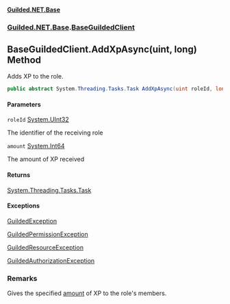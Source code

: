 
#### [Guilded.NET.Base](Guilded_NET_Base 'Guilded.NET.Base')
### [Guilded.NET.Base](Guilded_NET_Base#Guilded_NET_Base 'Guilded.NET.Base').[BaseGuildedClient](BaseGuildedClient 'Guilded.NET.Base.BaseGuildedClient')
## BaseGuildedClient.AddXpAsync(uint, long) Method

Adds XP to the role.
```csharp
public abstract System.Threading.Tasks.Task AddXpAsync(uint roleId, long amount);
```

#### Parameters

<a name='Guilded_NET_Base_BaseGuildedClient_AddXpAsync(uint_long)_roleId'></a>
`roleId` [System.UInt32](https://docs.microsoft.com/en-us/dotnet/api/System.UInt32 'System.UInt32')

The identifier of the receiving role

<a name='Guilded_NET_Base_BaseGuildedClient_AddXpAsync(uint_long)_amount'></a>
`amount` [System.Int64](https://docs.microsoft.com/en-us/dotnet/api/System.Int64 'System.Int64')

The amount of XP received


#### Returns
[System.Threading.Tasks.Task](https://docs.microsoft.com/en-us/dotnet/api/System.Threading.Tasks.Task 'System.Threading.Tasks.Task')


#### Exceptions

[GuildedException](GuildedException 'Guilded.NET.Base.GuildedException')

[GuildedPermissionException](GuildedPermissionException 'Guilded.NET.Base.GuildedPermissionException')

[GuildedResourceException](GuildedResourceException 'Guilded.NET.Base.GuildedResourceException')

[GuildedAuthorizationException](GuildedAuthorizationException 'Guilded.NET.Base.GuildedAuthorizationException')

### Remarks
  
Gives the specified [amount](BaseGuildedClient_AddXpAsync(uint_long)#Guilded_NET_Base_BaseGuildedClient_AddXpAsync(uint_long)_amount 'Guilded.NET.Base.BaseGuildedClient.AddXpAsync(uint, long).amount') of XP to the role's members.